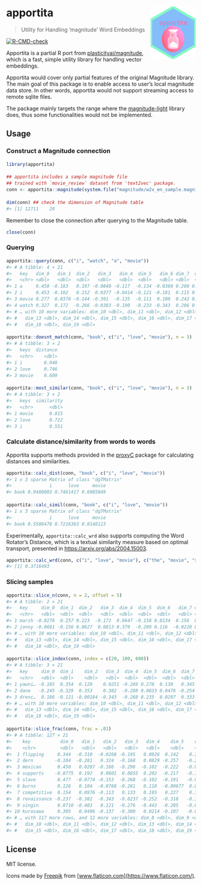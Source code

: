 
<!-- README.md is generated from README.Rmd. Please edit that file -->

# apportita <a href='https://paithiov909.github.io/apportita'><img src='man/figures/logo.png' align="right" height="139" /></a>

> Utility for Handling ‘magnitude’ Word Embeddings

<!-- badges: start -->

[![R-CMD-check](https://github.com/paithiov909/apportita/workflows/R-CMD-check/badge.svg)](https://github.com/paithiov909/apportita/actions)
<!-- badges: end -->

Apportita is a partial R port from
[plasticityai/magnitude](https://github.com/plasticityai/magnitude),
which is a fast, simple utility library for handling vector embeddings.

Apportita would cover only partial features of the original Magnitude
library. The main goal of this package is to enable access to user’s
local magnitude data store. In other words, apportita would not support
streaming access to remote sqlite files.

The package mainly targets the range where the
[magnitude-light](https://github.com/davebulaval/magnitude-light)
library does, thus some functionalities would not be implemented.

## Usage

### Construct a Magnitude connection

``` r
library(apportita)

## apportita includes a sample magnitude file
## trained with `movie_review` dataset from 'text2vec' package.
conn <- apportita::magnitude(system.file("magnitude/w2v_en_sample.magnitude", package = "apportita"))

dim(conn) ## check the dimension of Magnitude table
#> [1] 12711    20
```

Remember to close the connection after querying to the Magnitude table.

``` r
close(conn)
```

### Querying

``` r
apportita::query(conn, c("i", "watch", "a", "movie"))
#> # A tibble: 4 × 21
#>   key   dim_0   dim_1  dim_2   dim_3   dim_4  dim_5   dim_6 dim_7  dim_8  dim_9
#>   <chr> <dbl>   <dbl>  <dbl>   <dbl>   <dbl>  <dbl>   <dbl> <dbl>  <dbl>  <dbl>
#> 1 a     0.450 -0.183   0.197 -0.0840 -0.117  -0.134 -0.0380 0.200 0.232  -0.248
#> 2 i     0.453 -0.102   0.152  0.0377 -0.0414 -0.121 -0.181  0.115 0.0691 -0.316
#> 3 movie 0.277  0.0376 -0.144 -0.391  -0.135  -0.111  0.100  0.242 0.295  -0.147
#> 4 watch 0.327  0.172  -0.266 -0.0383 -0.190  -0.233 -0.343  0.206 0.127  -0.173
#> # … with 10 more variables: dim_10 <dbl>, dim_11 <dbl>, dim_12 <dbl>,
#> #   dim_13 <dbl>, dim_14 <dbl>, dim_15 <dbl>, dim_16 <dbl>, dim_17 <dbl>,
#> #   dim_18 <dbl>, dim_19 <dbl>

apportita::doesnt_match(conn, "book", c("i", "love", "movie"), n = 3)
#> # A tibble: 3 × 2
#>   keys  distance
#>   <chr>    <dbl>
#> 1 i        0.948
#> 2 love     0.746
#> 3 movie    0.609

apportita::most_similar(conn, "book", c("i", "love", "movie"), n = 3)
#> # A tibble: 3 × 2
#>   keys  similarity
#>   <chr>      <dbl>
#> 1 movie      0.815
#> 2 love       0.722
#> 3 i          0.551
```

### Calculate distance/similarity from words to words

Apportita supports methods provided in the
[proxyC](https://github.com/koheiw/proxyC) package for calculating
distances and similarities.

``` r
apportita::calc_dist(conn, "book", c("i", "love", "movie"))
#> 1 x 3 sparse Matrix of class "dgTMatrix"
#>              i      love     movie
#> book 0.9480003 0.7461417 0.6085849

apportita::calc_simil(conn, "book", c("i", "love", "movie"))
#> 1 x 3 sparse Matrix of class "dgTMatrix"
#>              i      love     movie
#> book 0.5506478 0.7216363 0.8148123
```

Experimentally, `apportita::calc_wrd` also supports computing the Word
Rotator’s Distance, which is a textual similarity measure based on
optimal transport, presented in <https://arxiv.org/abs/2004.15003>.

``` r
apportita::calc_wrd(conn, c("i", "love", "movie"), c("the", "movie", "shows", "blue", "sky"))
#> [1] 0.3716493
```

### Slicing samples

``` r
apportita::slice_n(conn, n = 2, offset = 5)
#> # A tibble: 2 × 21
#>   key     dim_0  dim_1  dim_2   dim_3  dim_4  dim_5  dim_6   dim_7 dim_8  dim_9
#>   <chr>   <dbl>  <dbl>  <dbl>   <dbl>  <dbl>  <dbl>  <dbl>   <dbl> <dbl>  <dbl>
#> 1 marsh -0.0276  0.257 0.223  -0.172  0.0647 -0.158 0.0134  0.156  0.203 -0.311
#> 2 jonny -0.0681 -0.156 0.0627  0.0813 0.379  -0.209 0.116  -0.0220 0.251 -0.224
#> # … with 10 more variables: dim_10 <dbl>, dim_11 <dbl>, dim_12 <dbl>,
#> #   dim_13 <dbl>, dim_14 <dbl>, dim_15 <dbl>, dim_16 <dbl>, dim_17 <dbl>,
#> #   dim_18 <dbl>, dim_19 <dbl>

apportita::slice_index(conn, index = c(20, 100, 600))
#> # A tibble: 3 × 21
#>   key     dim_0  dim_1    dim_2   dim_3  dim_4  dim_5  dim_6  dim_7 dim_8  dim_9
#>   <chr>   <dbl>  <dbl>    <dbl>   <dbl>  <dbl>  <dbl>  <dbl>  <dbl> <dbl>  <dbl>
#> 1 yawni… -0.185  0.354  0.120    0.0251 -0.269 0.278  0.130   0.345 0.277 0.0802
#> 2 dane   -0.245 -0.329  0.353    0.382  -0.288 0.0833 0.0476 -0.254 0.186 0.385 
#> 3 drenc…  0.186 -0.121 -0.00184 -0.343  -0.268 0.235  0.0297  0.333 0.286 0.259 
#> # … with 10 more variables: dim_10 <dbl>, dim_11 <dbl>, dim_12 <dbl>,
#> #   dim_13 <dbl>, dim_14 <dbl>, dim_15 <dbl>, dim_16 <dbl>, dim_17 <dbl>,
#> #   dim_18 <dbl>, dim_19 <dbl>

apportita::slice_frac(conn, frac = .01)
#> # A tibble: 127 × 21
#>    key           dim_0   dim_1   dim_2   dim_3   dim_4    dim_5    dim_6   dim_7
#>    <chr>         <dbl>   <dbl>   <dbl>   <dbl>   <dbl>    <dbl>    <dbl>   <dbl>
#>  1 flipping     0.344  -0.310  -0.0268 -0.195   0.0926  0.142    0.266    0.216 
#>  2 dern        -0.104  -0.281   0.324  -0.168   0.0829 -0.257   -0.217    0.316 
#>  3 mexican      0.450   0.0287 -0.186  -0.296  -0.102  -0.222   -0.0810   0.304 
#>  4 supports    -0.0775  0.192   0.0801  0.0655  0.202  -0.217   -0.106   -0.373 
#>  5 slave        0.477  -0.0774 -0.153  -0.268  -0.102  -0.191   -0.0314   0.308 
#>  6 burns        0.126   0.104  -0.0768 -0.281   0.118  -0.00677  0.00832  0.121 
#>  7 competitive  0.154   0.0976 -0.113   0.133   0.195   0.227    0.306   -0.0258
#>  8 renaissance -0.237  -0.382  -0.343  -0.0237 -0.252  -0.318   -0.308   -0.113 
#>  9 singin       0.0710 -0.403   0.121  -0.276  -0.443  -0.205   -0.0251   0.105 
#> 10 kurosawa     0.305   0.0496 -0.137  -0.300   0.0214 -0.107   -0.0189   0.244 
#> # … with 117 more rows, and 12 more variables: dim_8 <dbl>, dim_9 <dbl>,
#> #   dim_10 <dbl>, dim_11 <dbl>, dim_12 <dbl>, dim_13 <dbl>, dim_14 <dbl>,
#> #   dim_15 <dbl>, dim_16 <dbl>, dim_17 <dbl>, dim_18 <dbl>, dim_19 <dbl>
```

## License

MIT license.

Icons made by [Freepik](https://www.freepik.com) from
[www.flaticon.com](https://www.flaticon.com/).
